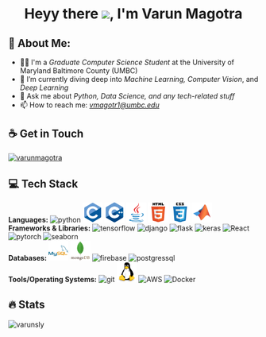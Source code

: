 
<h1 align="center">Heyy there <img src="https://media.giphy.com/media/hvRJCLFzcasrR4ia7z/giphy.gif" width="40">, I'm Varun Magotra</h1>

<h2 align="left"> 💫 About Me: </h2>

- 👨‍💻 I'm a *Graduate Computer Science Student* at the University of Maryland Baltimore County (UMBC)
- 🌱 I’m currently diving deep into *Machine Learning, Computer Vision*, and *Deep Learning*
- 💬 Ask me about *Python, Data Science, and any tech-related stuff*
- 📫 How to reach me: *vmagotr1@umbc.edu*
<h2 align="left">☕ Get in Touch</h2>
<p align="left">
    <a href="https://linkedin.com/in/varun-magotra/" target="_blank"><img align="center" src="https://img.shields.io/badge/LinkedIn-0077B5?style=for-the-badge&logo=linkedin&logoColor=white" alt="varunmagotra" /></a>
    &nbsp;&nbsp;
<!--     <a href="https://leetcode.com/shivangik01/" target="_blank"><img align="center" src="https://img.shields.io/badge/LeetCode-FFA116?style=for-the-badge&logo=leetcode&logoColor=white" alt="shivangik01"/></a> -->
    &nbsp;&nbsp;
<!--     <a href="https://www.hackerrank.com/shivangik01" target="_blank"><img align="center" src="https://img.shields.io/badge/-Hackerrank-2EC866?style=for-the-badge&logo=HackerRank&logoColor=white" alt="shivangik01" /></a> -->
    &nbsp;&nbsp;
<!--     <a href="https://www.kaggle.com/shivangikochrekar" target="_blank"><img align="center" src="https://img.shields.io/badge/Kaggle-035a7d?style=for-the-badge&logo=kaggle&logoColor=white" alt="shivangikochrekar" /></a> -->
  
</p>

<h2 align="left">💻 Tech Stack</h2>
<p align="left"> 
<b> Languages:</b>
    <img src='https://cdn.jsdelivr.net/gh/devicons/devicon/icons/python/python-original.svg' alt="python" width="40" height="40">
    <img src="https://raw.githubusercontent.com/devicons/devicon/master/icons/c/c-original.svg" alt="c" width="40" height="40"/> 
    <img src="https://raw.githubusercontent.com/devicons/devicon/master/icons/cplusplus/cplusplus-original.svg" alt="cplusplus" width="40" height="40"/>
    <img src="https://raw.githubusercontent.com/devicons/devicon/master/icons/java/java-original.svg" alt="java" width="40" height="40" />
    <img src="https://raw.githubusercontent.com/devicons/devicon/master/icons/html5/html5-original-wordmark.svg" alt="html5" width="40" height="40"/>
    <img src="https://raw.githubusercontent.com/devicons/devicon/master/icons/css3/css3-original-wordmark.svg" alt="css3" width="40" height="40"/> 
    <img src="https://raw.githubusercontent.com/devicons/devicon/master/icons/matlab/matlab-original.svg" alt="matlab" width="40" height="40"/>
<br>
<b>Frameworks & Libraries:</b>
    <img src='https://cdn.jsdelivr.net/gh/devicons/devicon/icons/tensorflow/tensorflow-original.svg' alt="tensorflow" width="40" height="40">
    <img src='https://cdn.jsdelivr.net/gh/devicons/devicon/icons/django/django-original.svg' alt="django" width="40" height="40">
    <img src='https://cdn.jsdelivr.net/gh/devicons/devicon/icons/flask/flask-original.svg' alt="flask" width="40" height="40">
    <img src='https://cdn.jsdelivr.net/gh/devicons/devicon/icons/keras/keras-original.svg' alt="keras" width="40" height="40">
    <img src="https://cdn.jsdelivr.net/gh/devicons/devicon/icons/react/react-original-wordmark.svg" title="React" alt="React" width="40" height="40"/>
    <img src='https://cdn.jsdelivr.net/gh/devicons/devicon/icons/pytorch/pytorch-original.svg' alt="pytorch" width="40" height="40">
  <img src="https://seaborn.pydata.org/_images/logo-mark-lightbg.svg" alt="seaborn" width="40" height="40"/>
<br>
<b>Databases: </b>   
    <img src="https://raw.githubusercontent.com/devicons/devicon/master/icons/mysql/mysql-original-wordmark.svg" alt="mysql" width="40" height="40"/>
    <img src="https://raw.githubusercontent.com/devicons/devicon/master/icons/mongodb/mongodb-original-wordmark.svg" alt="mongodb" width="40" height="40"/>  
    <img src="https://www.vectorlogo.zone/logos/firebase/firebase-icon.svg" alt="firebase" width="40" height="40" />
    <img src="https://www.vectorlogo.zone/logos/postgresql/postgresql-ar21.svg" alt="postgressql" width="40" height="40" />
    
<br>
<b>Tools/Operating Systems:</b>
<img src="https://www.vectorlogo.zone/logos/git-scm/git-scm-icon.svg" alt="git" width="40" height="40"/>
<img src="https://raw.githubusercontent.com/devicons/devicon/master/icons/linux/linux-original.svg" alt="linux" width="40" height="40"/> 
<img src="https://www.vectorlogo.zone/logos/amazon_aws/amazon_aws-ar21.svg" alt="AWS" width="40" height="40"/>
<img src="https://www.vectorlogo.zone/logos/docker/docker-ar21.svg" alt="Docker" width="40" height="40"/>

</p>

<h2 align="left"> 🔥 Stats</h2>
<img align="center" src="https://streak-stats.demolab.com?user=varunsly&theme=highcontrast&hide_border=true&mode=weekly" alt="varunsly"/>          




<img src="https://komarev.com/ghpvc/?username=varunsly&style=flat-square&color=blue" alt=""/>
